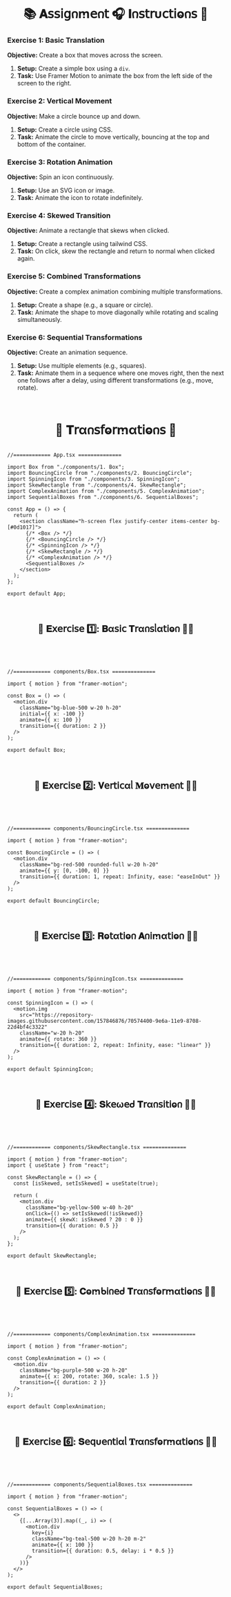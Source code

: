 
<h1  align="center" >📚 𝐀𝗌𝗌𝗂𝗀𐓣ꭑ𝖾𐓣𝗍 🎧 𝚰𐓣𝗌𝗍𝗋υ𝖼𝗍𝗂ⱺ𐓣𝗌 🧋</h1>

### Exercise 1: Basic Translation

**Objective:** Create a box that moves across the screen.

1. **Setup:** Create a simple box using a `div`.
2. **Task:** Use Framer Motion to animate the box from the left side of the screen to the right.

### Exercise 2: Vertical Movement

**Objective:** Make a circle bounce up and down.

1. **Setup:** Create a circle using CSS.
2. **Task:** Animate the circle to move vertically, bouncing at the top and bottom of the container.

### Exercise 3: Rotation Animation

**Objective:** Spin an icon continuously.

1. **Setup:** Use an SVG icon or image.
2. **Task:** Animate the icon to rotate indefinitely.

### Exercise 4: Skewed Transition

**Objective:** Animate a rectangle that skews when clicked.

1. **Setup:** Create a rectangle using tailwind CSS.
2. **Task:** On click, skew the rectangle and return to normal when clicked again.

### Exercise 5: Combined Transformations

**Objective:** Create a complex animation combining multiple transformations.

1. **Setup:** Create a shape (e.g., a square or circle).
2. **Task:** Animate the shape to move diagonally while rotating and scaling simultaneously.

### Exercise 6: Sequential Transformations

**Objective:** Create an animation sequence.

1. **Setup:** Use multiple elements (e.g., squares).
2. **Task:** Animate them in a sequence where one moves right, then the next one follows after a delay, using different transformations (e.g., move, rotate).

</br>

<h1  align="center" > 🍄 𝐓𝗋α𐓣𝗌𝖿ⱺ𝗋ꭑα𝗍𝗂ⱺ𐓣𝗌 🥠</h1>

```TSX

//============ App.tsx ============== 

import Box from "./components/1. Box";
import BouncingCircle from "./components/2. BouncingCircle";
import SpinningIcon from "./components/3. SpinningIcon";
import SkewRectangle from "./components/4. SkewRectangle";
import ComplexAnimation from "./components/5. ComplexAnimation";
import SequentialBoxes from "./components/6. SequentialBoxes";

const App = () => {
  return (
    <section className="h-screen flex justify-center items-center bg-[#0d1017]">
      {/* <Box /> */}
      {/* <BouncingCircle /> */}
      {/* <SpinningIcon /> */}
      {/* <SkewRectangle /> */}
      {/* <ComplexAnimation /> */}
      <SequentialBoxes />
    </section>
  );
};

export default App;

```

</br>

<h2  align="center" > 🕍 𝐄𝗑𝖾𝗋𝖼𝗂𝗌𝖾 1️⃣: 𝐁α𝗌𝗂𝖼 𝐓𝗋α𐓣𝗌ᥣα𝗍𝗂ⱺ𐓣 🏄‍♀️</h2>

<h1  align="center" > 

<img src="" width="" height=""/>

</h1>

```TSX

//============ components/Box.tsx ============== 

import { motion } from "framer-motion";

const Box = () => (
  <motion.div
    className="bg-blue-500 w-20 h-20"
    initial={{ x: -100 }}
    animate={{ x: 100 }}
    transition={{ duration: 2 }}
  />
);

export default Box;

```

</br>

<h2  align="center" > 🕍 𝐄𝗑𝖾𝗋𝖼𝗂𝗌𝖾 2️⃣: 𝐕𝖾𝗋𝗍𝗂𝖼αᥣ 𝐌ⱺ𝗏𝖾ꭑ𝖾𐓣𝗍 🏄‍♀️</h2>

<h1  align="center" > 

<img src="" width="" height=""/>

</h1>

```TSX

//============ components/BouncingCircle.tsx ============== 

import { motion } from "framer-motion";

const BouncingCircle = () => (
  <motion.div
    className="bg-red-500 rounded-full w-20 h-20"
    animate={{ y: [0, -100, 0] }}
    transition={{ duration: 1, repeat: Infinity, ease: "easeInOut" }}
  />
);

export default BouncingCircle;

```

</br>

<h2  align="center" > 🕍 𝐄𝗑𝖾𝗋𝖼𝗂𝗌𝖾 3️⃣: 𝐑ⱺ𝗍α𝗍𝗂ⱺ𐓣 𝐀𐓣𝗂ꭑα𝗍𝗂ⱺ𐓣 🏄‍♀️</h2>

<h1  align="center" > 

<img src="" width="" height=""/>

</h1>

```TSX

//============ components/SpinningIcon.tsx ============== 

import { motion } from "framer-motion";

const SpinningIcon = () => (
  <motion.img
    src="https://repository-images.githubusercontent.com/157846876/70574400-9e6a-11e9-8708-22d4bf4c3322"
    className="w-20 h-20"
    animate={{ rotate: 360 }}
    transition={{ duration: 2, repeat: Infinity, ease: "linear" }}
  />
);

export default SpinningIcon;

```

</br>

<h2  align="center" > 🕍 𝐄𝗑𝖾𝗋𝖼𝗂𝗌𝖾 4️⃣: 𝐒𝗄𝖾ω𝖾ᑯ 𝐓𝗋α𐓣𝗌𝗂𝗍𝗂ⱺ𐓣 🏄‍♀️</h2>

<h1  align="center" > 

<img src="" width="" height=""/>

</h1>

```TSX

//============ components/SkewRectangle.tsx ============== 

import { motion } from "framer-motion";
import { useState } from "react";

const SkewRectangle = () => {
  const [isSkewed, setIsSkewed] = useState(true);

  return (
    <motion.div
      className="bg-yellow-500 w-40 h-20"
      onClick={() => setIsSkewed(!isSkewed)}
      animate={{ skewX: isSkewed ? 20 : 0 }}
      transition={{ duration: 0.5 }}
    />
  );
};

export default SkewRectangle;

```

</br>

<h2  align="center" > 🕍 𝐄𝗑𝖾𝗋𝖼𝗂𝗌𝖾 5️⃣: 𝐂ⱺꭑᑲ𝗂𐓣𝖾ᑯ 𝐓𝗋α𐓣𝗌𝖿ⱺ𝗋ꭑα𝗍𝗂ⱺ𐓣𝗌 🏄‍♀️</h2>

<h1  align="center" > 

<img src="" width="" height=""/>

</h1>

```TSX

//============ components/ComplexAnimation.tsx ============== 

import { motion } from "framer-motion";

const ComplexAnimation = () => (
  <motion.div
    className="bg-purple-500 w-20 h-20"
    animate={{ x: 200, rotate: 360, scale: 1.5 }}
    transition={{ duration: 2 }}
  />
);

export default ComplexAnimation;

```

</br>

<h2  align="center" > 🕍 𝐄𝗑𝖾𝗋𝖼𝗂𝗌𝖾 6️⃣: 𝐒𝖾𝗊υ𝖾𐓣𝗍𝗂αᥣ 𝐓𝗋α𐓣𝗌𝖿ⱺ𝗋ꭑα𝗍𝗂ⱺ𐓣𝗌 🏄‍♀️</h2>

<h1  align="center" > 

<img src="" width="" height=""/>

</h1>

```TSX

//============ components/SequentialBoxes.tsx ============== 

import { motion } from "framer-motion";

const SequentialBoxes = () => (
  <>
    {[...Array(3)].map((_, i) => (
      <motion.div
        key={i}
        className="bg-teal-500 w-20 h-20 m-2"
        animate={{ x: 100 }}
        transition={{ duration: 0.5, delay: i * 0.5 }}
      />
    ))}
  </>
);

export default SequentialBoxes;

```

</br>
